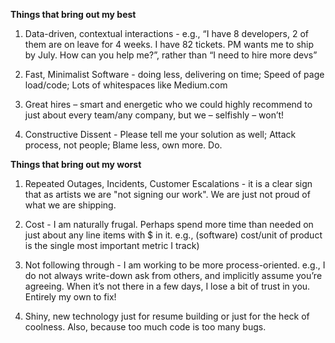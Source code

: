 <b> Things that bring out my best </b>


1. 	Data-driven, contextual interactions - e.g., “I have 8 developers, 2 of them are on leave for 4 weeks. I have 82 tickets. PM wants me to ship by July. How can you help me?”, rather than “I need to hire more devs”

2. 	Fast, Minimalist Software  - doing less, delivering on time; Speed of page load/code; Lots of whitespaces like Medium.com

3. 	Great hires – smart and energetic who we could highly recommend to just about every team/any company, but we – selfishly – won’t!

4. 	Constructive Dissent  - Please tell me your solution as well; Attack process, not people; Blame less, own more. Do.


<b> Things that bring out my worst </b>


1. 	Repeated Outages, Incidents, Customer Escalations - it is a clear sign that as artists we are "not signing our work". We are just not proud of what we are shipping.

2. 	Cost - I am naturally frugal. Perhaps spend more time than needed on just about any line items with $ in it. e.g., (software) cost/unit of product is the single most important metric I track)

3. 	Not following through - I am working to be more process-oriented. e.g., I do not always write-down ask from others, and implicitly assume you’re agreeing. When it’s not there in a few days, I lose a bit of trust in you. Entirely my own to fix!

4. 	Shiny, new technology just for resume building or just for the heck of coolness. Also, because too much code is too many bugs.



 
 

